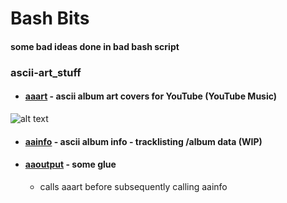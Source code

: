 # Bash Bits

#### some bad ideas done in bad bash script

### ascii-art_stuff

* #### [aaart](https://github.com/tomfleet/bash-bits/tree/dev/ascii-art_stuff/aaart) - ascii album art covers for YouTube (YouTube Music)

![alt text](ascii-art_stuff/aaart/assets/cap1.gif)

* #### [aainfo](https://github.com/tomfleet/bash-bits/tree/dev/ascii-art_stuff/aainfo) - ascii album info - tracklisting /album data (WIP)

* #### [aaoutput](https://github.com/tomfleet/bash-bits/tree/dev/ascii-art_stuff/aaoutput) - some glue

  * calls aaart before subsequently calling aainfo

